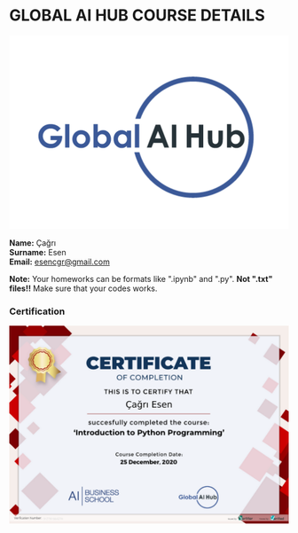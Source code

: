 # GLOBAL AI HUB COURSE DETAILS
![](logo.png)

**Name:** Çağrı  
**Surname:** Esen  
**Email:** esencgr@gmail.com 

**Note:** Your homeworks can be formats like ".ipynb" and ".py". **Not ".txt" files!!** Make sure that your codes works.  


### Certification
![](certification.png)

